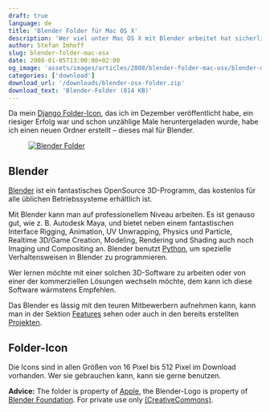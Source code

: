 ```yaml
---
draft: true
language: de
title: 'Blender Folder für Mac OS X'
description: 'Wer viel unter Mac OS X mit Blender arbeitet hat sicherlich auch Ordner, in denen die eigenen Projekt-Dateien liegen. Das Blender-Ordner-Icon für Mac OS X zum KOSTENLOSEN Download.'
author: Stefan Imhoff
slug: blender-folder-mac-osx
date: 2008-01-05T13:00:00+02:00
og_image: 'assets/images/articles/2008/blender-folder-mac-osx/blender-osx-folders.png'
categories: ['download']
download_url: '/downloads/blender-osx-folder.zip'
download_text: 'Blender-Folder (814 KB)'
---
```


Da mein [Django Folder-Icon](/2007/django-folder-mac-osx/ 'Django Folder für Mac OS X Leopard • Notizen • Stefan Imhoff'), das ich im Dezember veröffentlicht habe, ein riesiger Erfolg war und schon unzählige Male heruntergeladen wurde, habe ich einen neuen Ordner erstellt – dieses mal für Blender.

<figure class="image-figure image-figure-noborder">
  <a href="/downloads/blender-osx-folder.zip">
    <img src="/assets/images/articles/2008/blender-folder-mac-osx/blender-osx-folders.png" alt="Blender Folder">
  </a>
</figure>

## Blender

[Blender](https://www.blender.org/) ist ein fantastisches OpenSource 3D-Programm, das kostenlos für alle üblichen Betriebssysteme erhältlich ist.

Mit Blender kann man auf professionellem Niveau arbeiten. Es ist genauso gut, wie z. B. Autodesk Maya, und bietet neben einem fantastischen Interface Rigging, Animation, UV Unwrapping, Physics und Particle, Realtime 3D/Game Creation, Modeling, Rendering und Shading auch noch Imaging und Compositing an. Blender benutzt [Python](https://www.python.org/ 'Python Programming Language -- Official Website'), um spezielle Verhaltensweisen in Blender zu programmieren.

Wer lernen möchte mit einer solchen 3D-Software zu arbeiten oder von einer der kommerziellen Lösungen wechseln möchte, dem kann ich diese Software wärmstens Empfehlen.

Das Blender es lässig mit den teuren Mitbewerbern aufnehmen kann, kann man in der Sektion [Features](https://www.blender.org/features/) sehen oder auch in den bereits erstellten [Projekten](https://www.blender.org/about/projects).

## Folder-Icon

Die Icons sind in allen Größen von 16 Pixel bis 512 Pixel im Download vorhanden. Wer sie gebrauchen kann, kann sie gerne benutzen.

**Advice:** The folder is property of [Apple](https://www.apple.com/ 'Apple'), the Blender-Logo is property of [Blender Foundation](https://www.blender.org/). For private use only [(CreativeCommons)](https://creativecommons.org/licenses/by-nc-nd/3.0/deed.de 'Creative Commons Attribution-Noncommercial-No Derivative Works 3.0 Unported').
